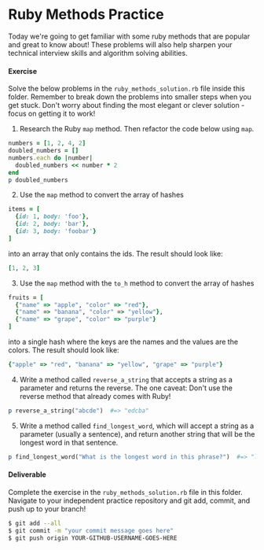 # Ruby Methods Practice

Today we're going to get familiar with some ruby methods that are popular and great to know about! These problems will also help sharpen your technical interview skills and algorithm solving abilities. 

#### Exercise

Solve the below problems in the `ruby_methods_solution.rb` file inside this folder. Remember to break down the problems into smaller steps when you get stuck. Don't worry about finding the most elegant or clever solution - focus on getting it to work!

1. Research the Ruby `map` method. Then refactor the code below using `map`.
```ruby
numbers = [1, 2, 4, 2]
doubled_numbers = []
numbers.each do |number|
  doubled_numbers << number * 2
end
p doubled_numbers
```

2. Use the `map` method to convert the array of hashes 
```ruby
items = [
  {id: 1, body: 'foo'},
  {id: 2, body: 'bar'},
  {id: 3, body: 'foobar'}
]
```
into an array that only contains the ids. The result should look like:
```ruby
[1, 2, 3]
```


3. Use the `map` method with the `to_h` method to convert the array of hashes
```ruby
fruits = [
  {"name" => "apple", "color" => "red"},
  {"name" => "banana", "color" => "yellow"},
  {"name" => "grape", "color" => "purple"}
]
```
into a single hash where the keys are the names and the values are the colors. The result should look like:
```ruby
{"apple" => "red", "banana" => "yellow", "grape" => "purple"}
```

4. Write a method called `reverse_a_string` that accepts a string as a parameter and returns the reverse. The one caveat: Don't use the reverse method that already comes with Ruby!
```ruby
p reverse_a_string("abcde")  #=> "edcba"
```

5. Write a method called `find_longest_word`, which will accept a string as a parameter (usually a sentence), and return another string that will be the longest word in that sentence.
```ruby
p find_longest_word("What is the longest word in this phrase?")  #=> "longest"
```

#### Deliverable
Complete the exercise in the `ruby_methods_solution.rb` file in this folder. Navigate to your independent practice repository and git add, commit, and push up to your branch!

```bash
$ git add --all
$ git commit -m "your commit message goes here"
$ git push origin YOUR-GITHUB-USERNAME-GOES-HERE
```

